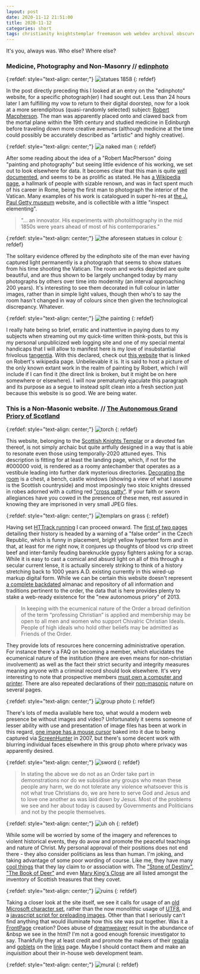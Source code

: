 ```yaml
---
layout: post
date: 2020-11-12 21:51:00
title: 2020-11-12
categories: short
tags: christianity knightstemplar freemason web webdev archival obscure photography Vatican italy scotland
---
```


It's you, always was. Who else? Where else?

### Medicine, Photography and Non-Masonry // [edinphoto](http://www.edinphoto.org.uk/)

{:refdef: style="text-align: center;"}
![statues 1858](/assets/img/macphersonstatues.jpg)
{: refdef}

In the post directly preceding this I looked at an entry on the "edinphoto" website, for a specific photograph(er) I had sought out. Less than 24 hours later I am fulfilling my vow to return to their digital doorstep, now for a look at a more serendipitous (quasi-randomly selected) subject: [Robert Macpherson](http://www.edinphoto.org.uk/3/3_pss_exhibitors_macpherson_albumen_photo.htm). The man was apparently placed onto and clawed back from the mortal plane within the 19th century and studied medicine in Edinburgh before traveling down more creative avenues (although medicine at the time could possibly be accurately described as "artistic" and highly creative).

{:refdef: style="text-align: center;"}
![a naked man](/assets/img/macstatue.jpg)
{: refdef}

After some reading about the idea of a "Robert MacPherson" doing "painting and photography" but seeing little evidence of his working, we set out to look elsewhere for data. It becomes clear that this man is quite [well documented](http://www.avictorian.com/Macpherson_Robert.html), and seems to be as prolific as stated. He has [a Wikipedia page](https://en.wikipedia.org/wiki/Robert_Turnbull_Macpherson), a hallmark of people with sizable renown, and was in fact spent much of his career in Rome, being the first man to photograph the interior of the Vatican. Many examples of his work is catalogued in super hi-res at [the J. Paul Getty museum](http://www.getty.edu/art/collection/artists/1802/robert-macpherson-scottish-1811-1872/) website, and is collectible with a little "inspect elementing".

>"... an innovator.  His experiments with photolithography in the mid 1850s were years ahead of most of his contemporaries."

{:refdef: style="text-align: center;"}
![the aforeseen statues in colour](/assets/img/statuescolour.jpg)
{: refdef}

The solitary evidence offered by the edinphoto site of the man ever having captured light permanently is a photograph that seems to show statues from his time shooting the Vatican. The room and works depicted are quite beautiful, and are thus shown to be largely unchanged today by many photographs by others over time into modernity (an interval approaching 200 years). It's interesting to see them decorated in full colour in latter images, rather than in simple light values, though then who's to say the room hasn't changed in way of colours since then given the technological discrepancy. Whatever.

{:refdef: style="text-align: center;"}
![the painting](/assets/img/macpainting.jpg)
{: refdef}

I really hate being so brief, erratic and inattentive in paying dues to my subjects when streaming out my quick-time written think-posts, but this is my personal unpublicized web logging site and one of my special mental handicaps that I will allow to manifest here is my love of insubstantial frivolous [tangentia](https://www.tangentia.com/). With this declared, check out [this website](http://www.skt.org.uk/) that is linked on Robert's wikipedia page. Unbelievable it is. It is said to host a picture of the only known extant work in the realm of painting by Robert, which I will include if I can find it (the direct link is broken, but it might be on here somewhere or elsewhere). I will now prematurely ejaculate this paragraph and its purpose as a segue to instead split clean into a fresh section just because this website is so good. We are being water.

### This is a Non-Masonic website. // [The Autonomous Grand Priory of Scotland](http://www.skt.org.uk/)

{:refdef: style="text-align: center;"}
![torch](/assets/img/torch.gif)
{: refdef}

This website, belonging to the [Scottish Knights Templar](https://en.wikipedia.org/wiki/Scottish_Knights_Templar) or a devoted fan thereof, is not simply archaic but quite artfully designed in a way that is able to resonate even those using temporally-2020 attuned eyes. This description is fitting for at least the landing page, which, if not for the #000000 void, is rendered as a roomy antechamber that operates as a vestibule leading into further dark mysterious directories. [Decorating the room](https://www.renderosity.com/rr/mod/bcs/index.php?ViewProduct=96674&&) is a chest, a bench, castle windows (showing a view of what I assume is the Scottish countryside) and most imposingly two stoic knights dressed in robes adorned with a cutting red ["cross patty"](https://infogalactic.com/info/Cross_patt%C3%A9e). If your faith or sworn allegiances have you cowed in the presence of these men, rest assured in knowing they are imprisoned in very small JPEG files. 

{:refdef: style="text-align: center;"}
![templars on grass](/assets/img/templarscape.jpg)
{: refdef}

Having set [HTTrack running](https://www.httrack.com/page/1/en/index.html) I can proceed onward. The [first of two pages](http://www.skt.org.uk/Our%20History%201/our_history_page_1.html) detailing their history is headed by a warning of a "false order" in the Czech Republic, which is funny in placement, bright yellow hypertext form and in that, at least for me right now, it conjures up thoughts of blood vs crip street beef and inter-family feuding bareknuckle gypsy fighters asking for a scrap. While it is easy to cast a comical and absurd light on all of this through a secular current lense, it is actually sincerely striking to think of a history stretching back to 1000 years A.D. existing currently in this wired-up markup digital form. While we can be certain this website doesn't represent [a complete backdated](http://www.skt.org.uk/Our%20History%202/our_history_page_2.html) almanac and repository of all information and traditions pertinent to the order, the data that is here provides plenty to stake a web-ready existence for the "new autonomous priory" of 2013. 

>In keeping with the ecumenical nature of the Order a broad definition of the term “professing Christian” is applied and membership may be open to all men and women who support Chivalric Christian Ideals. People of high ideals who hold other beliefs may be admitted as Friends of the Order.

They provide lots of resources here concerning administrative operation. For instance there's a FAQ on becoming a member, which elucidates the ecumenical nature of the institution (there are even means for non-christian involvement) as well as the fact their strict security and integrity measures meaning anyone with a criminal record should look elsewhere. It's very interesting to note that prospective members [must own a computer and printer](http://www.skt.org.uk/Contact/contact.html). There are also repeated declarations of their [non-masonic](https://en.wikipedia.org/wiki/Freemasonry#Anti-Masonry) nature on several pages.

{:refdef: style="text-align: center;"}
![group photo](/assets/img/bakedcursor.jpg)
{: refdef}

There's lots of media available here too, what would a modern web presence be without images and video? Unfortunately it seems someone of lesser ability with use and presentation of image files has been at work in this regard, [one image has a mouse cursor](http://www.skt.org.uk/Grand%20Priory/grand_priory.html) baked into it due to being captured via [ScreenHunter](http://www.wisdom-soft.com/products/screenhunter.htm) in 2007, but there's some decent work with blurring individual faces elsewhere in this group photo where privacy was apparently desired.

{:refdef: style="text-align: center;"}
![sword](/assets/img/sword.gif)
{: refdef}

>In stating the above we do not as an Order take part in demonstrations nor do we subsidise any groups who mean these people any harm, we do not tolerate any violence whatsoever this is not what true Christians do, we are here to serve God and Jesus and to love one another as was laid down by Jesus. Most of the problems we see and her about today is caused by Governments and Politicians and not by the people themselves.

{:refdef: style="text-align: center;"}
![uh oh](/assets/img/photoslost.jpg)
{: refdef}

While some will be worried by some of the imagery and references to violent historical events, they do avow and promote the peaceful teachings and nature of Christ. My personal approval of their positions does not end there - they also consider politicians as less than human. I'm joking, and taking advantage of some poor wording of course. Like me, they have many [cool things](http://www.skt.org.uk/Scottish%20Treasures/treasures_.htm) that they lay claim to or association with. The ["Stone of Destiny"](https://www.edinburghcastle.scot/see-and-do/highlights/the-stone-of-destiny), ["The Book of Deer"](http://bookofdeer.co.uk/) and even [Mary King's Close](https://www.realmarykingsclose.com/) are all listed amongst the inventory of Scottish treasures that they covet. 

{:refdef: style="text-align: center;"}
![ruins](/assets/img/templarruins.jpg)
{: refdef}

Taking a closer look at the site itself, we see it calls for usage of an [old Microsoft character set](https://www.w3schools.com/charsets/ref_html_ansi.asp), rather than the now monolithic usage of [UTF8](https://en.wikipedia.org/wiki/UTF-8), and a [javascript script for preloading images](https://www.pcreview.co.uk/threads/fp_preloadimgs.1208815/). Other than that I seriously can't find anything that would illuminate how this site was put together. Was it a [FrontPage](https://www.whoishostingthis.com/compare/frontpage-extensions/alternatives/) creation? Does abuse of [dreamweaver](https://www.adobe.com/products/dreamweaver.html) result in the abundance of &nbsp we see in the html? I'm not a good enough forensic investigator to say. Thankfully they at least credit and promote the makers of their [regalia](https://www.boylanandco.com/) and [goblets](https://www.thecelticshop.uk/tankards---goblets-21-c.asp) on the [links](http://www.skt.org.uk/Templar%20Links/templar_links.html) page. Maybe I should contact them and make an *inquisition* about their in-house web development team.

{:refdef: style="text-align: center;"}
![mural](/assets/img/templarmural.jpg)
{: refdef}


